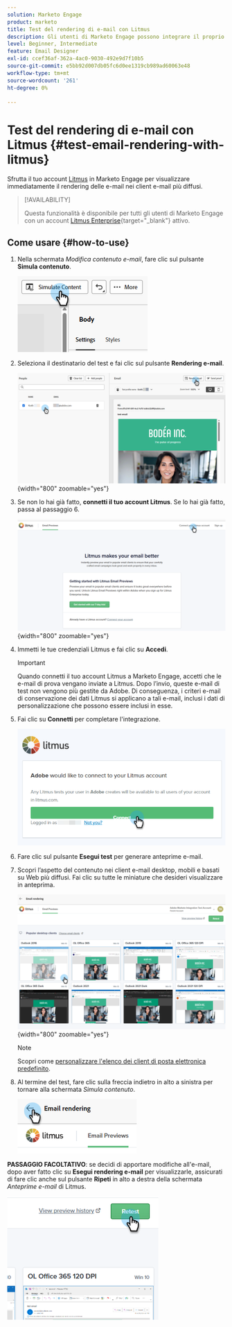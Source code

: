 ```yaml
---
solution: Marketo Engage
product: marketo
title: Test del rendering di e-mail con Litmus
description: Gli utenti di Marketo Engage possono integrare il proprio account Litmus per testare in modo semplice il rendering dei contenuti in vari client e-mail.
level: Beginner, Intermediate
feature: Email Designer
exl-id: ccef36af-362a-4ac0-9030-492e9d7f10b5
source-git-commit: e5bb92d007db05fc6d0ee1319cb989ad60063e48
workflow-type: tm+mt
source-wordcount: '261'
ht-degree: 0%

---
```


# Test del rendering di e-mail con Litmus {#test-email-rendering-with-litmus}

Sfrutta il tuo account [Litmus](https://www.litmus.com/email-testing) in Marketo Engage per visualizzare immediatamente il rendering delle e-mail nei client e-mail più diffusi.

>[!AVAILABILITY]
>
>Questa funzionalità è disponibile per tutti gli utenti di Marketo Engage con un account [Litmus Enterprise](https://www.litmus.com/enterprise){target="_blank"} attivo.

## Come usare {#how-to-use}

1. Nella schermata _Modifica contenuto e-mail_, fare clic sul pulsante **Simula contenuto**.

   ![](assets/test-email-rendering-with-litmus-1.png)

1. Seleziona il destinatario del test e fai clic sul pulsante **Rendering e-mail**.

   ![](assets/test-email-rendering-with-litmus-2.png){width="800" zoomable="yes"}

1. Se non lo hai già fatto, **connetti il tuo account Litmus**. Se lo hai già fatto, passa al passaggio 6.

   ![](assets/test-email-rendering-with-litmus-3.png){width="800" zoomable="yes"}

1. Immetti le tue credenziali Litmus e fai clic su **Accedi**.

   >[!IMPORTANT]
   >
   >Quando connetti il tuo account Litmus a Marketo Engage, accetti che le e-mail di prova vengano inviate a Litmus. Dopo l’invio, queste e-mail di test non vengono più gestite da Adobe. Di conseguenza, i criteri e-mail di conservazione dei dati Litmus si applicano a tali e-mail, inclusi i dati di personalizzazione che possono essere inclusi in esse.

1. Fai clic su **Connetti** per completare l&#39;integrazione.

   ![](assets/test-email-rendering-with-litmus-4.png)

1. Fare clic sul pulsante **Esegui test** per generare anteprime e-mail.

1. Scopri l’aspetto del contenuto nei client e-mail desktop, mobili e basati su Web più diffusi. Fai clic su tutte le miniature che desideri visualizzare in anteprima.

   ![](assets/test-email-rendering-with-litmus-5.png){width="800" zoomable="yes"}

   >[!NOTE]
   >
   >Scopri come [personalizzare l&#39;elenco dei client di posta elettronica predefinito](https://help.litmus.com/article/227-change-your-default-email-clients-list).

1. Al termine del test, fare clic sulla freccia indietro in alto a sinistra per tornare alla schermata _Simula contenuto_.

   ![](assets/test-email-rendering-with-litmus-6.png)

**PASSAGGIO FACOLTATIVO**: se decidi di apportare modifiche all&#39;e-mail, dopo aver fatto clic su **Esegui rendering e-mail** per visualizzarle, assicurati di fare clic anche sul pulsante **Ripeti** in alto a destra della schermata _Anteprime e-mail_ di Litmus.

![](assets/test-email-rendering-with-litmus-7.png)
